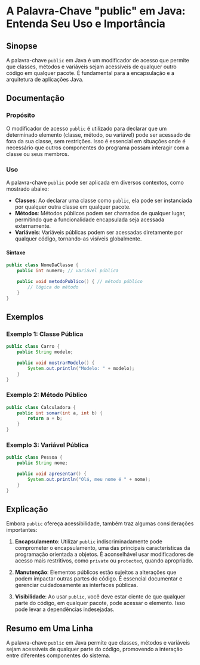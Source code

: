 <!--
Meta Description: # A Palavra-Chave "public" em Java: Entenda Seu Uso e Importância ## Sinopse A palavra-chave `public` em Java é um modificador de acesso que permite q...
Meta Keywords: public, qualquer, java, que, classe
-->

# A Palavra-Chave "public" em Java: Entenda Seu Uso e Importância

## Sinopse
A palavra-chave `public` em Java é um modificador de acesso que permite que classes, métodos e variáveis sejam acessíveis de qualquer outro código em qualquer pacote. É fundamental para a encapsulação e a arquitetura de aplicações Java.

## Documentação
### Propósito
O modificador de acesso `public` é utilizado para declarar que um determinado elemento (classe, método, ou variável) pode ser acessado de fora da sua classe, sem restrições. Isso é essencial em situações onde é necessário que outros componentes do programa possam interagir com a classe ou seus membros.

### Uso
A palavra-chave `public` pode ser aplicada em diversos contextos, como mostrado abaixo:

- **Classes**: Ao declarar uma classe como `public`, ela pode ser instanciada por qualquer outra classe em qualquer pacote.
- **Métodos**: Métodos públicos podem ser chamados de qualquer lugar, permitindo que a funcionalidade encapsulada seja acessada externamente.
- **Variáveis**: Variáveis públicas podem ser acessadas diretamente por qualquer código, tornando-as visíveis globalmente.

#### Sintaxe
```java
public class NomeDaClasse {
    public int numero; // variável pública

    public void metodoPublico() { // método público
        // lógica do método
    }
}
```

## Exemplos
### Exemplo 1: Classe Pública
```java
public class Carro {
    public String modelo;

    public void mostrarModelo() {
        System.out.println("Modelo: " + modelo);
    }
}
```

### Exemplo 2: Método Público
```java
public class Calculadora {
    public int somar(int a, int b) {
        return a + b;
    }
}
```

### Exemplo 3: Variável Pública
```java
public class Pessoa {
    public String nome;

    public void apresentar() {
        System.out.println("Olá, meu nome é " + nome);
    }
}
```

## Explicação
Embora `public` ofereça acessibilidade, também traz algumas considerações importantes:

1. **Encapsulamento**: Utilizar `public` indiscriminadamente pode comprometer o encapsulamento, uma das principais características da programação orientada a objetos. É aconselhável usar modificadores de acesso mais restritivos, como `private` ou `protected`, quando apropriado.

2. **Manutenção**: Elementos públicos estão sujeitos a alterações que podem impactar outras partes do código. É essencial documentar e gerenciar cuidadosamente as interfaces públicas.

3. **Visibilidade**: Ao usar `public`, você deve estar ciente de que qualquer parte do código, em qualquer pacote, pode acessar o elemento. Isso pode levar a dependências indesejadas.

## Resumo em Uma Linha
A palavra-chave `public` em Java permite que classes, métodos e variáveis sejam acessíveis de qualquer parte do código, promovendo a interação entre diferentes componentes do sistema.